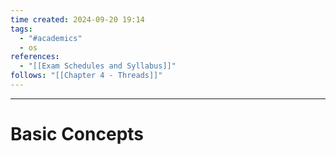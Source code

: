 ```yaml
---
time created: 2024-09-20 19:14
tags:
  - "#academics"
  - os
references:
  - "[[Exam Schedules and Syllabus]]"
follows: "[[Chapter 4 - Threads]]"
---
```

---

# Basic Concepts
